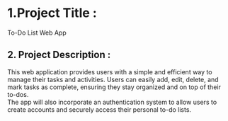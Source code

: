 # 1.Project Title :
 To-Do List Web App
## 2. Project Description :
This web application provides users with a simple and efficient way to manage their tasks and activities.
Users can easily add, edit, delete, and mark tasks as complete, ensuring they stay organized and on top of their to-dos.  
The app will also incorporate an authentication system to allow users to create accounts and securely access their personal to-do lists.
